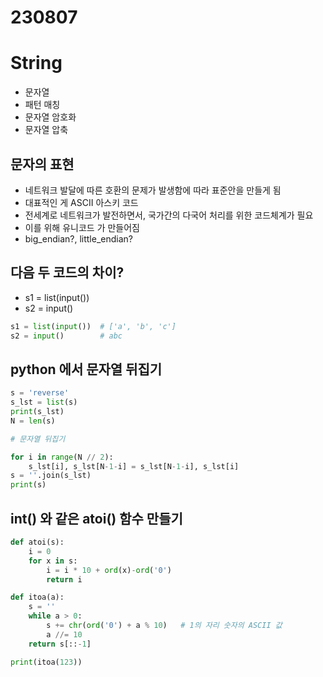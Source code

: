 # 230807
# String
- 문자열
- 패턴 매칭
- 문자열 암호화
- 문자열 압축

## 문자의 표현
- 네트워크 발달에 따른 호환의 문제가 발생함에 따라 표준안을 만들게 됨
- 대표적인 게 ASCII 아스키 코드
- 전세계로 네트워크가 발전하면서, 국가간의 다국어 처리를 위한 코드체계가 필요
- 이를 위해 유니코드 가 만들어짐
- big_endian?, little_endian?

## 다음 두 코드의 차이?
- s1 = list(input())
- s2 = input()
```python
s1 = list(input())  # ['a', 'b', 'c']
s2 = input()        # abc
```

## python 에서 문자열 뒤집기
```python
s = 'reverse'
s_lst = list(s)
print(s_lst)
N = len(s)

# 문자열 뒤집기

for i in range(N // 2):
    s_lst[i], s_lst[N-1-i] = s_lst[N-1-i], s_lst[i]
s = ''.join(s_lst)
print(s)
```

## int() 와 같은 atoi() 함수 만들기
```python
def atoi(s):
    i = 0
    for x in s:
        i = i * 10 + ord(x)-ord('0')
        return i
```


```python
def itoa(a):
    s = ''
    while a > 0:
        s += chr(ord('0') + a % 10)   # 1의 자리 숫자의 ASCII 값
        a //= 10
    return s[::-1]

print(itoa(123))
```

